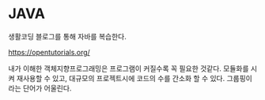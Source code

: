 # JAVA

생활코딩 블로그를 통해 자바를 복습한다.

https://opentutorials.org/



 내가 이해한 객체지향프로그래밍은 프로그램이 커질수록 꼭 필요한 것같다. 모듈화를 시켜 재사용할 수 있고, 대규모의 프로젝트시에 코드의 수를 간소화 할 수 있다. 그룹핑이라는 단어가 어울린다.